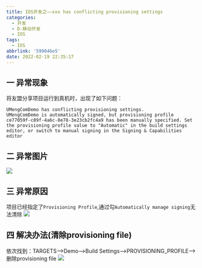 ```yaml
---
title: IOS开发之——xxx has conflicting provisioning settings
categories:
  - 开发
  - D-移动开发
  - IOS
tags:
  - IOS
abbrlink: '599046e5'
date: 2022-02-19 22:35:17
---
```

## 一 异常现象

将友盟分享项目运行到真机时，出现了如下问题：

```
UMengComDemo has conflicting provisioning settings.
UMengComDemo is automatically signed, but provisioning profile ce77059f-c89f-4a6c-8e78-3e23cb2fc4a9 has been manually specified. Set the provisioning profile value to "Automatic" in the build settings editor, or switch to manual signing in the Signing & Capabilities editor
```
<!--more-->

## 二 异常图片

![][1]

## 三 异常原因

项目已经指定了`Provisioning Profile`,通过勾`Automatically manage signing`无法清除
![][2]



## 四 解决办法(清除provisioning file)

依次找到：TARGETS——>Demo——>Build Settings——>PROVISIONING_PROFILE——>删除provisioning file
![][3]




[1]:https://cdn.staticaly.com/gh/PGzxc/CDN/master/blog-ios/ios-error-conficting-provisioning-setting.png
[2]:https://cdn.staticaly.com/gh/PGzxc/CDN/master/blog-ios/ios-error-provisioning-profile-exist.png
[3]:https://cdn.staticaly.com/gh/PGzxc/CDN/master/blog-ios/ios-error-conficting-provisioning-buildsetting-remove.png

